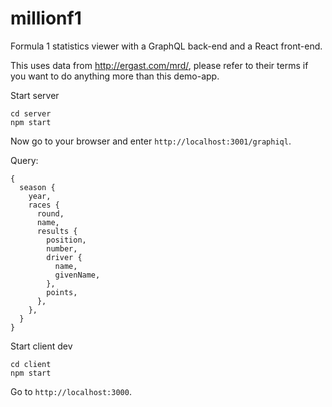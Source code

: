 # millionf1
Formula 1 statistics viewer with a GraphQL back-end and a React front-end.

This uses data from http://ergast.com/mrd/, please refer to their terms if you want to do anything more than this demo-app.

Start server
```
cd server
npm start
```

Now go to your browser and enter `http://localhost:3001/graphiql`.

Query:
```
{
  season {
    year,
    races {
      round,
      name,
      results {
        position,
        number,
        driver {
          name,
          givenName,
        },
        points,
      },
    },
  }
}
```


Start client dev
```
cd client
npm start
```

Go to `http://localhost:3000`.
